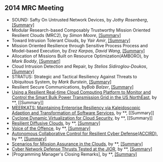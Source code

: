 2014 MRC Meeting
---

- SOUND: Safty On Untrusted Network Devices, by *Jothy Rosenberg*, [[Summary]](https://github.com/hxwang/Seminar/blob/master/MRC-2014-Sep/2_SOUND_Safty-On-Untrusted-Nework-Devices.md)
- Modular Research-based Composably Trustworthy Mission Oriented Resilient Clouds (MRC2), by *Simon Moore*, [[Summary]](https://github.com/hxwang/Seminar/blob/master/MRC-2014-Sep/3_Modular-Research-based-Composably-Trustworthy-Mission-oriented-Resilient-Clouds-MRC2.md)
- Toward Intrusion Tolerant Clouds, by *Yair Amir*, [[Summary]](https://github.com/hxwang/Seminar/blob/master/MRC-2014-Sep/4_Toward-Intrusion-Tolerant-Clouds.md)
- Mission Oriented Resilience through Sensitive Process Process and Model-based Execution, by *Erez Karpas, David Wang*, [[Summary]](https://github.com/hxwang/Seminar/blob/master/MRC-2014-Sep/5_Misson-oriented-Resilence-through-Risk-sensitive-Processes-and-Model-based-Execution.md)
- Allocation of Missions Built on Resource Optimization(AMBORO), by *Mark Boddy*, [[Summart]](https://github.com/hxwang/Seminar/blob/master/MRC-2014-Sep/6_Allocation-of-Missons-Built-on-Resource-Optimization-AMBORO.md)
- Cloud Intrusion Detection and Repair, by *Stelios Sidiroglou-Doukos*, [[Summary]](https://github.com/hxwang/Seminar/blob/master/MRC-2014-Sep/7_Cloud-Intrusion-Detection-and-Repair.md)
- STRATUS: Strategic and Tactical Resiliency Against Threats to Ubiquitous System, by *Mark Burstein*, [[Summary]]()
- Resilient Secure Communications, by*Bob Balzer*, [[Summary]](https://github.com/hxwang/Seminar/blob/master/MRC-2014-Sep/8_Resilient-Secure-Communications.md)
- [Using a Resilient Real-time Cloud Computing Platform to Monitor and Control the Smart Bulk Power Transmission Grid in the US NorthEast](), by **, [[Summary]]
- [MEERKATS: Maintaining Enterprise Resiliency via Kaleidoscopic Adaption and Transformation of Software Services](), by **, [[Summary]]
- [Cyclone Dynamic Virtualization for Cloud Security](), by **, [[Summary]]
- [Resilient Diffusive Clouds](), by **, [[Summary]]()
- [Voice of the Offence](), by **, [[Summary]]()
- [Autonomous Collaborative Control for Resilient Cyber Defense(ACCIRD)](), by **, [[Summary]]()
- [Scenarios for Mission Assurance in the Clouds](), by **, [[Summary]]()
- [Cyber Network Defense Thrusts Tested at the JIOR](), by **, [[Summary]]()
- [Programming Manager's Closing Remarks], by **, [[Summary]]()
